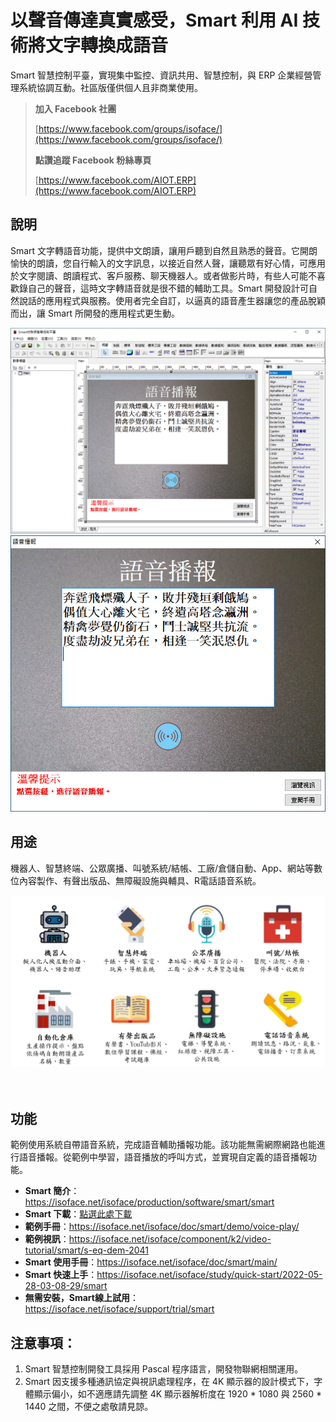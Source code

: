 # 以聲音傳達真實感受，Smart 利用 AI 技術將文字轉換成語音

Smart 智慧控制平臺，實現集中監控、資訊共用、智慧控制，與 ERP 企業經營管理系統協調互動。社區版僅供個人且非商業使用。

> **加入 Facebook 社團**
>
> [https://www.facebook.com/groups/isoface/](https://www.facebook.com/groups/isoface/)
> 
> **點讚追蹤 Facebook 粉絲專頁**
> 
> [https://www.facebook.com/AIOT.ERP](https://www.facebook.com/AIOT.ERP)

## 說明

Smart 文字轉語音功能，提供中文朗讀，讓用戶聽到自然且熟悉的聲音。它開朗愉快的朗讀，您自行輸入的文字訊息，以接近自然人聲，讓聽眾有好心情，可應用於文字閱讀、朗讀程式、客戶服務、聊天機器人。或者做影片時，有些人可能不喜歡錄自己的聲音，這時文字轉語音就是很不錯的輔助工具。Smart 開發設計可自然說話的應用程式與服務。使用者完全自訂，以逼真的語音產生器讓您的產品脫穎而出，讓 Smart 所開發的應用程式更生動。

![](images/20220903095816.png)
![](images/20220903095902.png)

## 用途
機器人、智慧終端、公眾廣播、叫號系統/結帳、工廠/倉儲自動、App、網站等數位內容製作、有聲出版品、無障礙設施與輔具、R電話語音系統。

![](images/299984034.jpg)

　　
## 功能
範例使用系統自帶語音系統，完成語音輔助播報功能。該功能無需網際網路也能進行語音播報。從範例中學習，語音播放的呼叫方式，並實現自定義的語音播報功能。


* **Smart 簡介**：https://isoface.net/isoface/production/software/smart/smart
* **Smart 下載**：[點選此處下載](https://github.com/isoface-iot/Smart/releases/latest)
* **範例手冊**：https://isoface.net/isoface/doc/smart/demo/voice-play/
* **範例視訊**：https://isoface.net/isoface/component/k2/video-tutorial/smart/s-eq-dem-2041
* **Smart 使用手冊**：https://isoface.net/isoface/doc/smart/main/
* **Smart 快速上手**：https://isoface.net/isoface/study/quick-start/2022-05-28-03-08-29/smart
* **無需安裝，Smart線上試用**：https://isoface.net/isoface/support/trial/smart
## 注意事項：
1. Smart 智慧控制開發工具採用 Pascal 程序語言，開發物聯網相關運用。
2. Smart 因支援多種通訊協定與視訊處理程序，在 4K 顯示器的設計模式下，字體顯示偏小，如不適應請先調整 4K 顯示器解析度在 1920 * 1080 與 2560 * 1440 之間，不便之處敬請見諒。